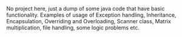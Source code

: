 No project here, just a dump of some java code that have basic functionality.
Examples of usage of Exception handling, Inheritance, Encapsulation, Overriding and Overloading, Scanner class, Matrix multiplication, file handling, some logic problems etc.
